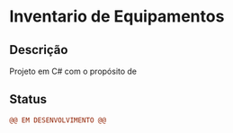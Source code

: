 # Inventario de Equipamentos

## Descrição
Projeto em C# com o propósito de 

## Status
```diff
@@ EM DESENVOLVIMENTO @@
```
